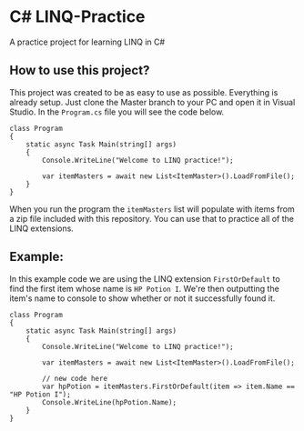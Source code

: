 # C# LINQ-Practice
A practice project for learning LINQ in C#

## How to use this project?
This project was created to be as easy to use as possible. Everything is already setup. Just clone the Master branch to your PC and open it in Visual Studio. In the ``Program.cs`` file you will see the code below.

```
class Program
{
    static async Task Main(string[] args)
    {
        Console.WriteLine("Welcome to LINQ practice!");

        var itemMasters = await new List<ItemMaster>().LoadFromFile();
    }
}
```

When you run the program the ``itemMasters`` list will populate with items from a zip file included with this repository. You can use that to practice all of the LINQ extensions.



## Example:

In this example code we are using the LINQ extension ``FirstOrDefault`` to find the first item whose name is ``HP Potion I``. We're then outputting the item's name to console to show whether or not it successfully found it.
```
class Program
{
    static async Task Main(string[] args)
    {
        Console.WriteLine("Welcome to LINQ practice!");

        var itemMasters = await new List<ItemMaster>().LoadFromFile();
        
        // new code here
        var hpPotion = itemMasters.FirstOrDefault(item => item.Name == "HP Potion I");
        Console.WriteLine(hpPotion.Name);
    }
}
```
